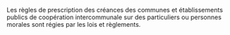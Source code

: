 Les règles de prescription des créances des communes et établissements publics de coopération intercommunale sur des particuliers ou personnes morales sont régies par les lois et règlements.